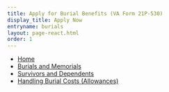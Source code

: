 ```yaml
---
title: Apply for Burial Benefits (VA Form 21P-530)
display_title: Apply Now
entryname: burials
layout: page-react.html
order: 1
---
```

<nav aria-label="Breadcrumb" aria-live="polite" class="va-nav-breadcrumbs"
id="va-breadcrumbs">
  <ul class="row va-nav-breadcrumbs-list columns" id="va-breadcrumbs-list">
    <li><a href="/">Home</a></li>
    <li><a href="/burials-memorials/"> Burials and Memorials </a></li>
    <li><a href="/burials-memorials/dependency-indemnity-compensation/"> Survivors and Dependents </a></li>
    <li><a aria-current="page" href="/burials-memorials/veterans-burial-allowance/">Handling Burial Costs (Allowances)</a></li>
  </ul>
</nav>
